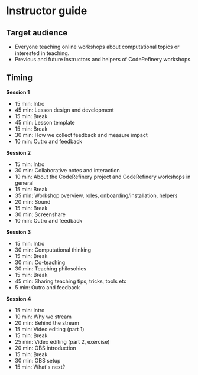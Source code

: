 # Instructor guide


## Target audience

- Everyone teaching online workshops about computational topics or interested in teaching.
- Previous and future instructors and helpers of CodeRefinery workshops.


## Timing

**Session 1**
- 15 min: Intro
- 45 min: Lesson design and development
- 15 min: Break
- 45 min: Lesson template
- 15 min: Break
- 30 min: How we collect feedback and measure impact
- 10 min: Outro and feedback

**Session 2**
- 15 min: Intro
- 30 min: Collaborative notes and interaction
- 10 min: About the CodeRefinery project and CodeRefinery workshops in general
- 15 min: Break
- 35 min: Workshop overview, roles, onboarding/installation, helpers
- 20 min: Sound
- 15 min: Break
- 30 min: Screenshare
- 10 min: Outro and feedback

**Session 3**
- 15 min: Intro
- 30 min: Computational thinking
- 15 min: Break
- 30 min: Co-teaching
- 30 min: Teaching philosohies
- 15 min: Break
- 45 min: Sharing teaching tips, tricks, tools etc
-  5 min: Outro and feedback

**Session 4**
- 15 min: Intro
- 10 min: Why we stream
- 20 min: Behind the stream
- 15 min: Video editing (part 1)
- 15 min: Break
- 25 min: Video editing (part 2, exercise)
- 20 min: OBS introduction
- 15 min: Break
- 30 min: OBS setup
- 15 min: What's next?

